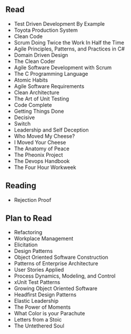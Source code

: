 ## Read
*	Test Driven Development By Example
*	Toyota Production System
*	Clean Code
*	Scrum Doing Twice the Work In Half the Time
*	Agile Principles, Patterns, and Practices in C#
*	Domain Driven Design
*	The Clean Coder
*	Agile Software Development with Scrum
* The C Programming Language
* Atomic Habits
*	Agile Software Requirements
* Clean Architecture
* The Art of Unit Testing
* Code Complete
* Getting Things Done
* Decisive
* Switch
* Leadership and Self Deception
* Who Moved My Cheese?
* I Moved Your Cheese
* The Anatomy of Peace
* The Pheonix Project
* The Devops Handbook
* The Four Hour Workweek
## Reading
* Rejection Proof
## Plan to Read
*	Refactoring
*	Workplace Management
*	Elicitation
*	Design Patterns
*	Object Oriented Software Construction
*	Patterns of Enterprise Architecture
*	User Stories Applied
*	Process Dynamics, Modeling, and Control
*	xUnit Test Patterns
*	Growing Object Oriented Software
*	Headfirst Design Patterns
*	Elastic Leadership
*	The Power of Moments
*	What Color is your Parachute
*	Letters from a Stoic
*	The Untethered Soul


